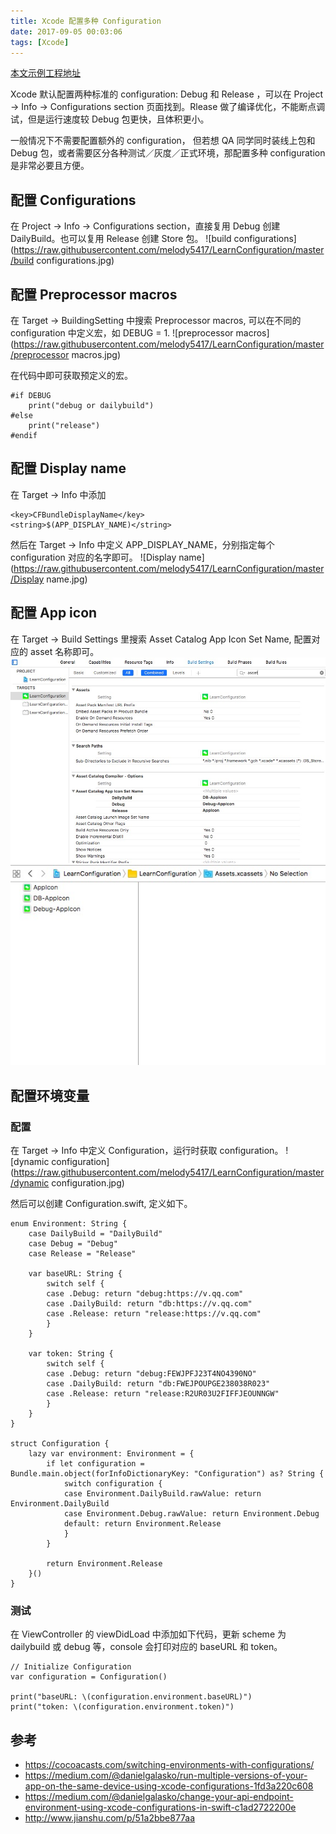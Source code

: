 ```yaml
---
title: Xcode 配置多种 Configuration
date: 2017-09-05 00:03:06
tags: [Xcode]
---
```


[本文示例工程地址](https://github.com/melody5417/LearnConfiguration)

Xcode 默认配置两种标准的 configuration: Debug 和 Release
，可以在 Project -> Info -> Configurations section 页面找到。Rlease 做了编译优化，不能断点调试，但是运行速度较 Debug 包更快，且体积更小。

一般情况下不需要配置额外的 configuration， 但若想 QA 同学同时装线上包和 Debug 包，或者需要区分各种测试／灰度／正式环境，那配置多种 configuration 是非常必要且方便。

## 配置 Configurations
在  Project -> Info -> Configurations section，直接复用 Debug 创建 DailyBuild。也可以复用 Release 创建 Store 包。
![build configurations](https://raw.githubusercontent.com/melody5417/LearnConfiguration/master/build configurations.jpg)

## 配置 Preprocessor macros
在 Target -> BuildingSetting 中搜索 Preprocessor macros, 可以在不同的 configuration 中定义宏，如 DEBUG = 1.
![preprocessor macros](https://raw.githubusercontent.com/melody5417/LearnConfiguration/master/preprocessor macros.jpg)

在代码中即可获取预定义的宏。
```
#if DEBUG
 	print("debug or dailybuild")
#else
	print("release")
#endif
```

## 配置 Display name
在 Target -> Info 中添加 

```
<key>CFBundleDisplayName</key>
<string>$(APP_DISPLAY_NAME)</string>
```
然后在 Target -> Info 中定义 APP_DISPLAY_NAME，分别指定每个 configuration 对应的名字即可。
![Display name](https://raw.githubusercontent.com/melody5417/LearnConfiguration/master/Display name.jpg)

## 配置 App icon

在 Target -> Build Settings 里搜索 Asset Catalog App Icon Set Name, 配置对应的 asset 名称即可。
![AppIconSetting](https://raw.githubusercontent.com/melody5417/LearnConfiguration/master/AppIconSetting.jpg)
![AppIconAsset](https://raw.githubusercontent.com/melody5417/LearnConfiguration/master/AppIconAsset.jpg)

## 配置环境变量
### 配置
在 Target -> Info 中定义 Configuration，运行时获取 configuration。
![dynamic configuration](https://raw.githubusercontent.com/melody5417/LearnConfiguration/master/dynamic configuration.jpg)

然后可以创建 Configuration.swift, 定义如下。

```
enum Environment: String {
    case DailyBuild = "DailyBuild"
    case Debug = "Debug"
    case Release = "Release"

    var baseURL: String {
        switch self {
        case .Debug: return "debug:https://v.qq.com"
        case .DailyBuild: return "db:https://v.qq.com"
        case .Release: return "release:https://v.qq.com"
        }
    }

    var token: String {
        switch self {
        case .Debug: return "debug:FEWJPFJ23T4NO4390NO"
        case .DailyBuild: return "db:FWEJPOUPGE238038R023"
        case .Release: return "release:R2UR03U2FIFFJEOUNNGW"
        }
    }
}

struct Configuration {
    lazy var environment: Environment = {
        if let configuration = Bundle.main.object(forInfoDictionaryKey: "Configuration") as? String {
            switch configuration {
            case Environment.DailyBuild.rawValue: return Environment.DailyBuild
            case Environment.Debug.rawValue: return Environment.Debug
            default: return Environment.Release
            }
        }

        return Environment.Release
    }()
}
```
### 测试
在 ViewController 的 viewDidLoad 中添加如下代码，更新 scheme 为 dailybuild 或 debug 等，console 会打印对应的 baseURL 和 token。

```
// Initialize Configuration
var configuration = Configuration()

print("baseURL: \(configuration.environment.baseURL)")
print("token: \(configuration.environment.token)")
```

## 参考
* https://cocoacasts.com/switching-environments-with-configurations/
* https://medium.com/@danielgalasko/run-multiple-versions-of-your-app-on-the-same-device-using-xcode-configurations-1fd3a220c608
* https://medium.com/@danielgalasko/change-your-api-endpoint-environment-using-xcode-configurations-in-swift-c1ad2722200e
* http://www.jianshu.com/p/51a2bbe877aa